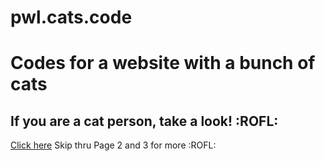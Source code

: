 # pwl.cats.code
Codes for a website with a bunch of cats
====
If you are a cat person, take a look! :ROFL:
--
[Click here](https://berkeleycitycollege.us/aims/peiwenlin/worstwebsite/Home.html)
Skip thru Page 2 and 3 for more :ROFL:

